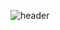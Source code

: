 ![header](https://capsule-render.vercel.app/api?type=waving&color=gradient&height=300&section=header&text=loremtho20%Github&fontSize=60&fontAlign=60&fontColor=33383d)
